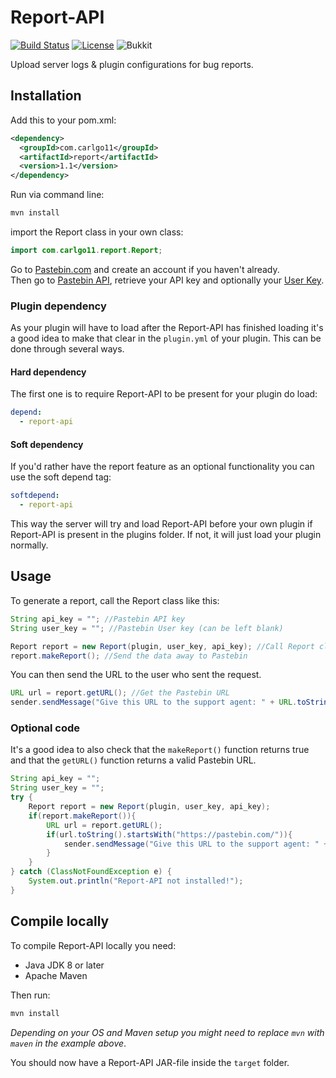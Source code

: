 # Report-API
[![Build Status](https://img.shields.io/github/workflow/status/Carlgo11/report/Java%20CI?style=for-the-badge)](https://github.com/Carlgo11/report/actions)
[![License](https://img.shields.io/github/license/carlgo11/report?style=for-the-badge)](https://github.com/Carlgo11/report/blob/master/LICENSE.md)
![Bukkit](https://img.shields.io/badge/bukkit-v1.15.1-ab7b53?style=for-the-badge)

Upload server logs & plugin configurations for bug reports.

## Installation

Add this to your pom.xml:

```XML
<dependency>
  <groupId>com.carlgo11</groupId>
  <artifactId>report</artifactId>
  <version>1.1</version>
</dependency>
```

Run via command line:
```BASH
mvn install
```

import the Report class in your own class:
```JAVA
import com.carlgo11.report.Report;
```

Go to [Pastebin.com](https://pastebin.com) and create an account if you haven't already.  
Then go to [Pastebin API](https://pastebin.com/api#1), retrieve your API key and optionally your [User Key](https://pastebin.com/api/api_user_key.html).

### Plugin dependency
As your plugin will have to load after the Report-API has finished loading it's a good idea to make that clear in the `plugin.yml` of your plugin. This can be done through several ways.
  
 #### Hard dependency
The first one is to require Report-API to be present for your plugin do load:
```YAML
depend:
  - report-api
```

#### Soft dependency
If you'd rather have the report feature as an optional functionality you can use the soft depend tag:
```YAML
softdepend:
  - report-api
```
This way the server will try and load Report-API before your own plugin if Report-API is present in the plugins folder.
If not, it will just load your plugin normally.

## Usage

To generate a report, call the Report class like this:
```JAVA
String api_key = ""; //Pastebin API key
String user_key = ""; //Pastebin User key (can be left blank)

Report report = new Report(plugin, user_key, api_key); //Call Report class
report.makeReport(); //Send the data away to Pastebin
```

You can then send the URL to the user who sent the request.

```JAVA
URL url = report.getURL(); //Get the Pastebin URL
sender.sendMessage("Give this URL to the support agent: " + URL.toString);
```

### Optional code
It's a good idea to also check that the `makeReport()` function returns true and that the `getURL()` function returns a valid Pastebin URL.
```JAVA
String api_key = "";
String user_key = "";
try {
    Report report = new Report(plugin, user_key, api_key);
    if(report.makeReport()){
        URL url = report.getURL();
        if(url.toString().startsWith("https://pastebin.com/")){
            sender.sendMessage("Give this URL to the support agent: " + url.toString);
        }
    }
} catch (ClassNotFoundException e) {
    System.out.println("Report-API not installed!");
}
```


## Compile locally
To compile Report-API locally you need:
* Java JDK 8 or later
* Apache Maven

Then run:
```BASH
mvn install
```
_Depending on your OS and Maven setup you might need to replace `mvn` with `maven` in the example above_.

You should now have a Report-API JAR-file inside the `target` folder.
